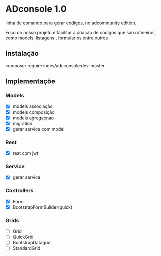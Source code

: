 # ADconsole 1.0

linha de comando para gerar codigos, no adcommunity edition.

Foco do nosso projeto é facilitar a criação de codigos que são rotineiros,
como models, listagens , formularios entre outros

## Instalação

composer require indev/adcconsole:dev-master

## Implementaçõe

### Models
- [x] models associação
- [x] models composição
- [x] models agregaçnao
- [x] migration 
- [x] gerar service  com model

### Rest
- [x] rest com jwt 

### Service 
- [x] gerar service 

### Controllers
- [x] Form
- [x] BootstrapFormBuilder(quick)

### Grids
- [ ] Grid
- [ ] QuickGrid
- [ ] BootstrapDatagrid
- [ ] StandardGrid